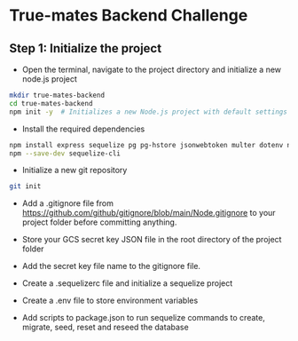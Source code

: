 # True-mates Backend Challenge

## Step 1: Initialize the project

-   Open the terminal, navigate to the project directory and initialize a new node.js project

```bash
mkdir true-mates-backend
cd true-mates-backend
npm init -y  # Initializes a new Node.js project with default settings
```

-   Install the required dependencies

```bash
npm install express sequelize pg pg-hstore jsonwebtoken multer dotenv nodemon
npm --save-dev sequelize-cli
```

-   Initialize a new git repository

```bash
git init
```

-   Add a .gitignore file from https://github.com/github/gitignore/blob/main/Node.gitignore to your project folder before committing anything.

-   Store your GCS secret key JSON file in the root directory of the project folder
-   Add the secret key file name to the gitignore file.

-   Create a .sequelizerc file and initialize a sequelize project
-   Create a .env file to store environment variables
-   Add scripts to package.json to run sequelize commands to create, migrate, seed, reset and reseed the database

